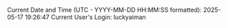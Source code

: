Current Date and Time (UTC - YYYY-MM-DD HH:MM:SS formatted): 2025-05-17 19:26:47
Current User's Login: luckyaiman
